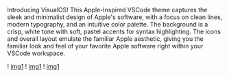 Introducing VisualOS! 
This Apple-Inspired VSCode theme captures the sleek and minimalist design of Apple's software, with a focus on clean lines, modern typography, and an intuitive color 
palette. The background is a crisp, white tone with soft, pastel accents for syntax highlighting. The icons and overall layout emulate the familiar Apple aesthetic, 
giving you the familiar look and feel of your favorite Apple software right within your VSCode workspace.

! [img1](images/Visualospic.png)
! [img1](images/visualosimg.png)
! [img1](images/visualospict.png)
